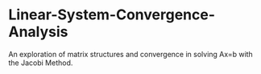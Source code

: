 # Linear-System-Convergence-Analysis
An exploration of matrix structures and convergence in solving Ax=b with the Jacobi Method.
